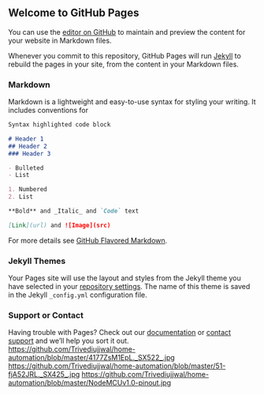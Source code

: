 ## Welcome to GitHub Pages

You can use the [editor on GitHub](https://github.com/Trivediujjwal/home-automation/edit/master/README.md) to maintain and preview the content for your website in Markdown files.

Whenever you commit to this repository, GitHub Pages will run [Jekyll](https://jekyllrb.com/) to rebuild the pages in your site, from the content in your Markdown files.

### Markdown

Markdown is a lightweight and easy-to-use syntax for styling your writing. It includes conventions for

```markdown
Syntax highlighted code block

# Header 1
## Header 2
### Header 3

- Bulleted
- List

1. Numbered
2. List

**Bold** and _Italic_ and `Code` text

[Link](url) and ![Image](src)
```

For more details see [GitHub Flavored Markdown](https://guides.github.com/features/mastering-markdown/).

### Jekyll Themes

Your Pages site will use the layout and styles from the Jekyll theme you have selected in your [repository settings](https://github.com/Trivediujjwal/home-automation/settings). The name of this theme is saved in the Jekyll `_config.yml` configuration file.

### Support or Contact

Having trouble with Pages? Check out our [documentation](https://help.github.com/categories/github-pages-basics/) or [contact support](https://github.com/contact) and we’ll help you sort it out.
https://github.com/Trivediujjwal/home-automation/blob/master/4177ZsM1EpL._SX522_.jpg
https://github.com/Trivediujjwal/home-automation/blob/master/51-fjA52JRL._SX425_.jpg
https://github.com/Trivediujjwal/home-automation/blob/master/NodeMCUv1.0-pinout.jpg
